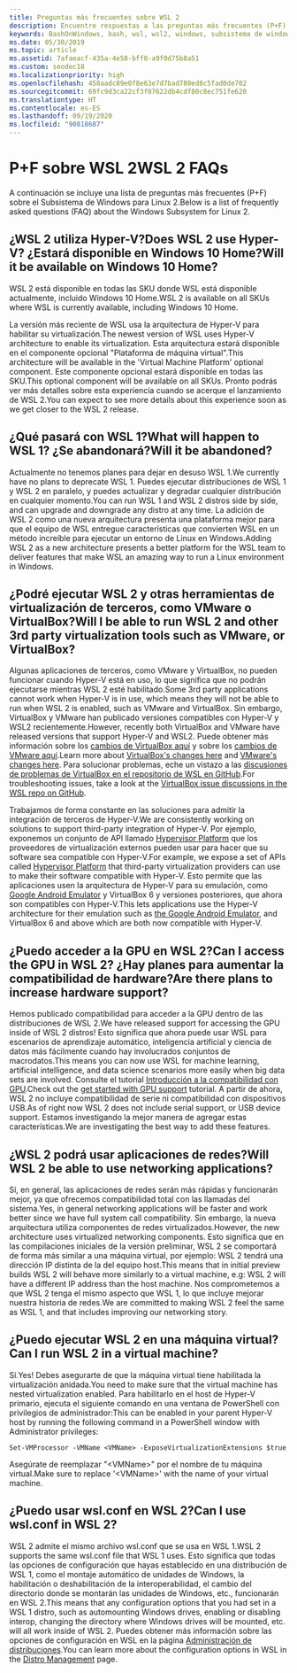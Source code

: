 ```yaml
---
title: Preguntas más frecuentes sobre WSL 2
description: Encuentre respuestas a las preguntas más frecuentes (P+F) sobre el Subsistema de Windows para Linux 2, como "¿Puedo ejecutar WSL 2 en una máquina virtual?".
keywords: BashOnWindows, bash, wsl, wsl2, windows, subsistema de windows para linux, subsistemawindows, ubuntu, debian, suse, windows 10, instalación
ms.date: 05/30/2019
ms.topic: article
ms.assetid: 7afaeacf-435a-4e58-bff0-a9f0d75b8a51
ms.custom: seodec18
ms.localizationpriority: high
ms.openlocfilehash: 458aadc89e0f8e63e7d7bad780ed8c5fad0de702
ms.sourcegitcommit: 69fc9d3ca22cf3f07622db4cdf80c8ec751fe620
ms.translationtype: HT
ms.contentlocale: es-ES
ms.lasthandoff: 09/19/2020
ms.locfileid: "90818687"
---
```

# <a name="wsl-2-faqs"></a><span data-ttu-id="57def-104">P+F sobre WSL 2</span><span class="sxs-lookup"><span data-stu-id="57def-104">WSL 2 FAQs</span></span>

<span data-ttu-id="57def-105">A continuación se incluye una lista de preguntas más frecuentes (P+F) sobre el Subsistema de Windows para Linux 2.</span><span class="sxs-lookup"><span data-stu-id="57def-105">Below is a list of frequently asked questions (FAQ) about the Windows Subsystem for Linux 2.</span></span>

## <a name="does-wsl-2-use-hyper-v-will-it-be-available-on-windows-10-home"></a><span data-ttu-id="57def-106">¿WSL 2 utiliza Hyper-V?</span><span class="sxs-lookup"><span data-stu-id="57def-106">Does WSL 2 use Hyper-V?</span></span> <span data-ttu-id="57def-107">¿Estará disponible en Windows 10 Home?</span><span class="sxs-lookup"><span data-stu-id="57def-107">Will it be available on Windows 10 Home?</span></span>

<span data-ttu-id="57def-108">WSL 2 está disponible en todas las SKU donde WSL está disponible actualmente, incluido Windows 10 Home.</span><span class="sxs-lookup"><span data-stu-id="57def-108">WSL 2 is available on all SKUs where WSL is currently available, including Windows 10 Home.</span></span>

<span data-ttu-id="57def-109">La versión más reciente de WSL usa la arquitectura de Hyper-V para habilitar su virtualización.</span><span class="sxs-lookup"><span data-stu-id="57def-109">The newest version of WSL uses Hyper-V architecture to enable its virtualization.</span></span> <span data-ttu-id="57def-110">Esta arquitectura estará disponible en el componente opcional "Plataforma de máquina virtual".</span><span class="sxs-lookup"><span data-stu-id="57def-110">This architecture will be available in the 'Virtual Machine Platform' optional component.</span></span> <span data-ttu-id="57def-111">Este componente opcional estará disponible en todas las SKU.</span><span class="sxs-lookup"><span data-stu-id="57def-111">This optional component will be available on all SKUs.</span></span> <span data-ttu-id="57def-112">Pronto podrás ver más detalles sobre esta experiencia cuando se acerque el lanzamiento de WSL 2.</span><span class="sxs-lookup"><span data-stu-id="57def-112">You can expect to see more details about this experience soon as we get closer to the WSL 2 release.</span></span>

## <a name="what-will-happen-to-wsl-1-will-it-be-abandoned"></a><span data-ttu-id="57def-113">¿Qué pasará con WSL 1?</span><span class="sxs-lookup"><span data-stu-id="57def-113">What will happen to WSL 1?</span></span> <span data-ttu-id="57def-114">¿Se abandonará?</span><span class="sxs-lookup"><span data-stu-id="57def-114">Will it be abandoned?</span></span>

<span data-ttu-id="57def-115">Actualmente no tenemos planes para dejar en desuso WSL 1.</span><span class="sxs-lookup"><span data-stu-id="57def-115">We currently have no plans to deprecate WSL 1.</span></span> <span data-ttu-id="57def-116">Puedes ejecutar distribuciones de WSL 1 y WSL 2 en paralelo, y puedes actualizar y degradar cualquier distribución en cualquier momento.</span><span class="sxs-lookup"><span data-stu-id="57def-116">You can run WSL 1 and WSL 2 distros side by side, and can upgrade and downgrade any distro at any time.</span></span> <span data-ttu-id="57def-117">La adición de WSL 2 como una nueva arquitectura presenta una plataforma mejor para que el equipo de WSL entregue características que convierten WSL en un método increíble para ejecutar un entorno de Linux en Windows.</span><span class="sxs-lookup"><span data-stu-id="57def-117">Adding WSL 2 as a new architecture presents a better platform for the WSL team to deliver features that make WSL an amazing way to run a Linux environment in Windows.</span></span>

## <a name="will-i-be-able-to-run-wsl-2-and-other-3rd-party-virtualization-tools-such-as-vmware-or-virtualbox"></a><span data-ttu-id="57def-118">¿Podré ejecutar WSL 2 y otras herramientas de virtualización de terceros, como VMware o VirtualBox?</span><span class="sxs-lookup"><span data-stu-id="57def-118">Will I be able to run WSL 2 and other 3rd party virtualization tools such as VMware, or VirtualBox?</span></span>

<span data-ttu-id="57def-119">Algunas aplicaciones de terceros, como VMware y VirtualBox, no pueden funcionar cuando Hyper-V está en uso, lo que significa que no podrán ejecutarse mientras WSL 2 esté habilitado.</span><span class="sxs-lookup"><span data-stu-id="57def-119">Some 3rd party applications cannot work when Hyper-V is in use, which means they will not be able to run when WSL 2 is enabled, such as VMware and VirtualBox.</span></span> <span data-ttu-id="57def-120">Sin embargo, VirtualBox y VMware han publicado versiones compatibles con Hyper-V y WSL2 recientemente.</span><span class="sxs-lookup"><span data-stu-id="57def-120">However, recently both VirtualBox and VMware have released versions that support Hyper-V and WSL2.</span></span> <span data-ttu-id="57def-121">Puede obtener más información sobre los [cambios de VirtualBox aquí][1] y sobre los [cambios de VMware aquí][4].</span><span class="sxs-lookup"><span data-stu-id="57def-121">Learn more about [VirtualBox's changes here][1] and [VMware's changes here][4].</span></span> <span data-ttu-id="57def-122">Para solucionar problemas, eche un vistazo a las [discusiones de problemas de VirtualBox en el repositorio de WSL en GitHub](https://github.com/MicrosoftDocs/WSL/issues?q=is%3Aissue+virtualbox+sort%3Acomments-desc).</span><span class="sxs-lookup"><span data-stu-id="57def-122">For troubleshooting issues, take a look at the [VirtualBox issue discussions in the WSL repo on GitHub](https://github.com/MicrosoftDocs/WSL/issues?q=is%3Aissue+virtualbox+sort%3Acomments-desc).</span></span>

<span data-ttu-id="57def-123">Trabajamos de forma constante en las soluciones para admitir la integración de terceros de Hyper-V.</span><span class="sxs-lookup"><span data-stu-id="57def-123">We are consistently working on solutions to support third-party integration of Hyper-V.</span></span> <span data-ttu-id="57def-124">Por ejemplo, exponemos un conjunto de API llamado [Hypervisor Platform][2] que los proveedores de virtualización externos pueden usar para hacer que su software sea compatible con Hyper-V.</span><span class="sxs-lookup"><span data-stu-id="57def-124">For example, we expose a set of APIs called [Hypervisor Platform][2] that third-party virtualization providers can use to make their software compatible with Hyper-V.</span></span> <span data-ttu-id="57def-125">Esto permite que las aplicaciones usen la arquitectura de Hyper-V para su emulación, como [Google Android Emulator][3] y VirtualBox 6 y versiones posteriores, que ahora son compatibles con Hyper-V.</span><span class="sxs-lookup"><span data-stu-id="57def-125">This lets applications use the Hyper-V architecture for their emulation such as [the Google Android Emulator][3], and VirtualBox 6 and above which are both now compatible with Hyper-V.</span></span>

## <a name="can-i-access-the-gpu-in-wsl-2-are-there-plans-to-increase-hardware-support"></a><span data-ttu-id="57def-126">¿Puedo acceder a la GPU en WSL 2?</span><span class="sxs-lookup"><span data-stu-id="57def-126">Can I access the GPU in WSL 2?</span></span> <span data-ttu-id="57def-127">¿Hay planes para aumentar la compatibilidad de hardware?</span><span class="sxs-lookup"><span data-stu-id="57def-127">Are there plans to increase hardware support?</span></span>

<span data-ttu-id="57def-128">Hemos publicado compatibilidad para acceder a la GPU dentro de las distribuciones de WSL 2.</span><span class="sxs-lookup"><span data-stu-id="57def-128">We have released support for accessing the GPU inside of WSL 2 distros!</span></span> <span data-ttu-id="57def-129">Esto significa que ahora puede usar WSL para escenarios de aprendizaje automático, inteligencia artificial y ciencia de datos más fácilmente cuando hay involucrados conjuntos de macrodatos.</span><span class="sxs-lookup"><span data-stu-id="57def-129">This means you can now use WSL for machine learning, artificial intelligence, and data science scenarios more easily when big data sets are involved.</span></span> <span data-ttu-id="57def-130">Consulte el tutorial [Introducción a la compatibilidad con GPU](./tutorials/gpu-compute.md).</span><span class="sxs-lookup"><span data-stu-id="57def-130">Check out the [get started with GPU support](./tutorials/gpu-compute.md) tutorial.</span></span> <span data-ttu-id="57def-131">A partir de ahora, WSL 2 no incluye compatibilidad de serie ni compatibilidad con dispositivos USB.</span><span class="sxs-lookup"><span data-stu-id="57def-131">As of right now WSL 2 does not include serial support, or USB device support.</span></span> <span data-ttu-id="57def-132">Estamos investigando la mejor manera de agregar estas características.</span><span class="sxs-lookup"><span data-stu-id="57def-132">We are investigating the best way to add these features.</span></span>

## <a name="will-wsl-2-be-able-to-use-networking-applications"></a><span data-ttu-id="57def-133">¿WSL 2 podrá usar aplicaciones de redes?</span><span class="sxs-lookup"><span data-stu-id="57def-133">Will WSL 2 be able to use networking applications?</span></span>

<span data-ttu-id="57def-134">Sí, en general, las aplicaciones de redes serán más rápidas y funcionarán mejor, ya que ofrecemos compatibilidad total con las llamadas del sistema.</span><span class="sxs-lookup"><span data-stu-id="57def-134">Yes, in general networking applications will be faster and work better since we have full system call compatibility.</span></span> <span data-ttu-id="57def-135">Sin embargo, la nueva arquitectura utiliza componentes de redes virtualizados.</span><span class="sxs-lookup"><span data-stu-id="57def-135">However, the new architecture uses virtualized networking components.</span></span> <span data-ttu-id="57def-136">Esto significa que en las compilaciones iniciales de la versión preliminar, WSL 2 se comportará de forma más similar a una máquina virtual, por ejemplo: WSL 2 tendrá una dirección IP distinta de la del equipo host.</span><span class="sxs-lookup"><span data-stu-id="57def-136">This means that in initial preview builds WSL 2 will behave more similarly to a virtual machine, e.g: WSL 2 will have a different IP address than the host machine.</span></span> <span data-ttu-id="57def-137">Nos comprometemos a que WSL 2 tenga el mismo aspecto que WSL 1, lo que incluye mejorar nuestra historia de redes.</span><span class="sxs-lookup"><span data-stu-id="57def-137">We are committed to making WSL 2 feel the same as WSL 1, and that includes improving our networking story.</span></span> 

## <a name="can-i-run-wsl-2-in-a-virtual-machine"></a><span data-ttu-id="57def-138">¿Puedo ejecutar WSL 2 en una máquina virtual?</span><span class="sxs-lookup"><span data-stu-id="57def-138">Can I run WSL 2 in a virtual machine?</span></span>

<span data-ttu-id="57def-139">Sí.</span><span class="sxs-lookup"><span data-stu-id="57def-139">Yes!</span></span> <span data-ttu-id="57def-140">Debes asegurarte de que la máquina virtual tiene habilitada la virtualización anidada.</span><span class="sxs-lookup"><span data-stu-id="57def-140">You need to make sure that the virtual machine has nested virtualization enabled.</span></span> <span data-ttu-id="57def-141">Para habilitarlo en el host de Hyper-V primario, ejecuta el siguiente comando en una ventana de PowerShell con privilegios de administrador:</span><span class="sxs-lookup"><span data-stu-id="57def-141">This can be enabled in your parent Hyper-V host by running the following command in a PowerShell window with Administrator privileges:</span></span>

`Set-VMProcessor -VMName <VMName> -ExposeVirtualizationExtensions $true`

<span data-ttu-id="57def-142">Asegúrate de reemplazar "&lt;VMName&gt;" por el nombre de tu máquina virtual.</span><span class="sxs-lookup"><span data-stu-id="57def-142">Make sure to replace '&lt;VMName&gt;' with the name of your virtual machine.</span></span>

## <a name="can-i-use-wslconf-in-wsl-2"></a><span data-ttu-id="57def-143">¿Puedo usar wsl.conf en WSL 2?</span><span class="sxs-lookup"><span data-stu-id="57def-143">Can I use wsl.conf in WSL 2?</span></span>

<span data-ttu-id="57def-144">WSL 2 admite el mismo archivo wsl.conf que se usa en WSL 1.</span><span class="sxs-lookup"><span data-stu-id="57def-144">WSL 2 supports the same wsl.conf file that WSL 1 uses.</span></span> <span data-ttu-id="57def-145">Esto significa que todas las opciones de configuración que hayas establecido en una distribución de WSL 1, como el montaje automático de unidades de Windows, la habilitación o deshabilitación de la interoperabilidad, el cambio del directorio donde se montarán las unidades de Windows, etc., funcionarán en WSL 2.</span><span class="sxs-lookup"><span data-stu-id="57def-145">This means that any configuration options that you had set in a WSL 1 distro, such as automounting Windows drives, enabling or disabling interop, changing the directory where Windows drives will be mounted, etc. will all work inside of WSL 2.</span></span> <span data-ttu-id="57def-146">Puedes obtener más información sobre las opciones de configuración en WSL en la página [Administración de distribuciones](./wsl-config.md).</span><span class="sxs-lookup"><span data-stu-id="57def-146">You can learn more about the configuration options in WSL in the [Distro Management](./wsl-config.md) page.</span></span>

 [1]: https://www.virtualbox.org/wiki/Changelog-6.0
 [2]: https://docs.microsoft.com/virtualization/api/
 [3]: https://devblogs.microsoft.com/visualstudio/hyper-v-android-emulator-support/
 [4]: https://blogs.vmware.com/workstation/2020/01/vmware-workstation-tech-preview-20h1.html
